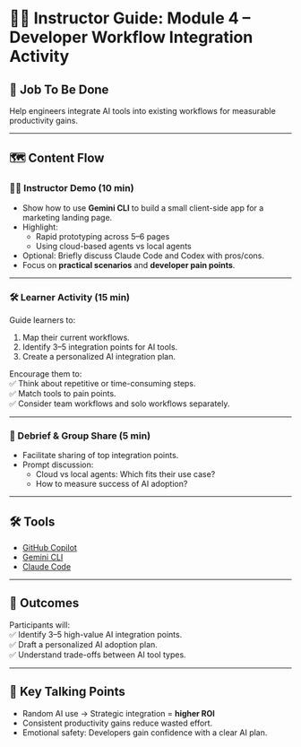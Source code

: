 # 🧑‍🏫 Instructor Guide: Module 4 – Developer Workflow Integration Activity

## 🎯 Job To Be Done
Help engineers integrate AI tools into existing workflows for measurable productivity gains.

---

## 🗺️ Content Flow

### 👨‍🏫 Instructor Demo (10 min)
- Show how to use **Gemini CLI** to build a small client-side app for a marketing landing page.  
- Highlight:  
  - Rapid prototyping across 5–6 pages  
  - Using cloud-based agents vs local agents  
- Optional: Briefly discuss Claude Code and Codex with pros/cons.  
- Focus on **practical scenarios** and **developer pain points**.  

---

### 🛠 Learner Activity (15 min)
Guide learners to:  
1. Map their current workflows.  
2. Identify 3–5 integration points for AI tools.  
3. Create a personalized AI integration plan.  

Encourage them to:  
✅ Think about repetitive or time-consuming steps.  
✅ Match tools to pain points.  
✅ Consider team workflows and solo workflows separately.  

---

### 💬 Debrief & Group Share (5 min)
- Facilitate sharing of top integration points.  
- Prompt discussion:  
  - Cloud vs local agents: Which fits their use case?  
  - How to measure success of AI adoption?  

---

## 🛠 Tools
- [GitHub Copilot](https://github.com/features/copilot)  
- [Gemini CLI](https://ai.google/tools/gemini)  
- [Claude Code](https://www.anthropic.com/product)  

---

## 🎯 Outcomes
Participants will:  
✅ Identify 3–5 high-value AI integration points.  
✅ Draft a personalized AI adoption plan.  
✅ Understand trade-offs between AI tool types.  

---

## 📌 Key Talking Points
- Random AI use → Strategic integration = **higher ROI**  
- Consistent productivity gains reduce wasted effort.  
- Emotional safety: Developers gain confidence with a clear AI plan.

